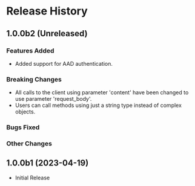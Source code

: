 # Release History

## 1.0.0b2 (Unreleased)

### Features Added
  - Added support for AAD authentication.

### Breaking Changes

  - All calls to the client using parameter 'content' have been changed to use parameter 'request_body'.
  - Users can call methods using just a string type instead of complex objects.

### Bugs Fixed

### Other Changes

## 1.0.0b1 (2023-04-19)

  - Initial Release

